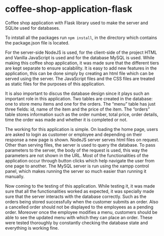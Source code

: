 # coffee-shop-application-flask
Coffee shop application with Flask library used to make the server and SQLite used for databases.

To intstall all the packages run `npm install`, in the directory which contains the package.json file is located.

For the server-side NodeJS is used, for the
client-side of the project HTML and Vanilla JavaScript is used and for the database MySQL is
used. While making this coffee shop application, it was made sure that the different tiers are kept
separate to ensure scalability. It is easy to add new features in the application, this can be done
simply by creating an html file which can be served using the server. The JavaScript files and the
CSS files are treated as static files for the purposes of this application.

It is also important to discus the database design since it plays such an important role in this
application. Two tables are created in the database: one to store menu items and one for the
orders. The “menu” table has just three fields: id, name of the item and the price of the item. The
“orders” table stores information such as the order number, total price, order details, time the
order was made and whether it is completed or not.

The working for this application is simple. On loading the home page, users are asked to login as
customer or employee and depending on their response a new page is shown. NodeJS server
serves html files on request. Other than serving files, the server is used to query the database. To
pass parameters to the server, the body of the request is used, this way the parameters are not
shown in the URL. Most of the functionalities of the application occur through button clicks
which help navigate the user from one page to another. The MySQL server is run using the
xampp control panel, which makes running the server so much easier than running it manually.

Now coming to the testing of this application. While testing it, it was made sure that all the
functionalities worked as expected, it was specially made sure that the server interacts with the
database correctly. Such as the orders being stored successfully when the customer submits an
order. Also a cancelled order should not be displayed to the employees as a pending order.
Moreover once the employee modifies a menu, customers should be able to see the updated
menu with which they can place an order. These were tested thoroughly by constantly checking
the database state and everything is working fine.
